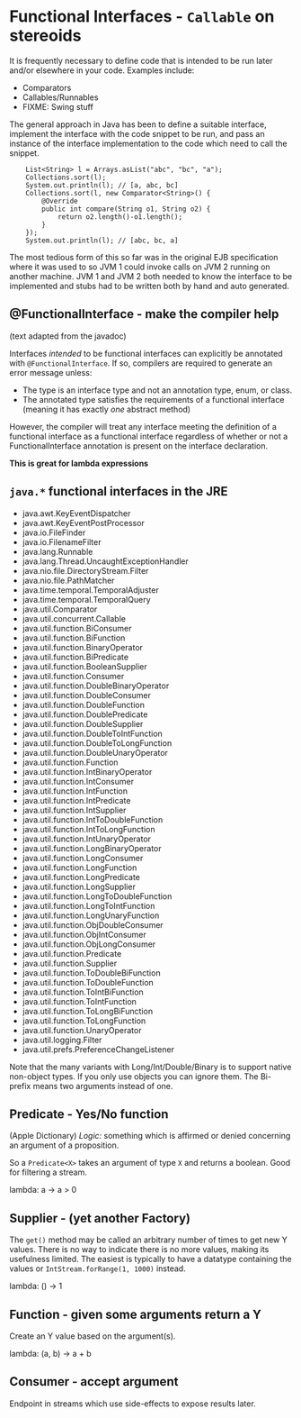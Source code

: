 Functional Interfaces - `Callable` on stereoids
===

It is frequently necessary to define code that is intended
to be run later and/or elsewhere in your code.  Examples include:

* Comparators
* Callables/Runnables
* FIXME:  Swing stuff

The general approach in Java has been to define a suitable interface,
implement the interface with the code snippet to be run, and pass
an instance of the interface implementation to the code which need to
call the snippet.

        List<String> l = Arrays.asList("abc", "bc", "a");
        Collections.sort(l);
        System.out.println(l); // [a, abc, bc]
        Collections.sort(l, new Comparator<String>() {
            @Override
            public int compare(String o1, String o2) {
                return o2.length()-o1.length();
            }
        });
        System.out.println(l); // [abc, bc, a]


The most tedious form of this so far was in the original EJB specification 
where it was used to so JVM 1 could invoke calls on JVM 2 running on 
another machine.  JVM 1 and JVM 2 both needed to know the interface to 
be implemented and stubs had to be written both by hand and auto generated.

@FunctionalInterface - make the compiler help
---
(text adapted from the javadoc) 

Interfaces _intended_ to be functional interfaces can explicitly be annotated with 
`@FunctionalInterface`.  If so, compilers are required to 
generate an error message unless:

* The type is an interface type and not an annotation type, enum, or class.
* The annotated type satisfies the requirements of a functional interface (meaning it
  has exactly _one_ abstract method)

However, the compiler will treat any interface meeting the definition of a 
functional interface as a functional interface regardless of whether or not a 
FunctionalInterface annotation is present on the interface declaration.

**This is great for lambda expressions**

`java.*` functional interfaces in the JRE
---
* java.awt.KeyEventDispatcher
* java.awt.KeyEventPostProcessor
* java.io.FileFinder
* java.io.FilenameFilter
* java.lang.Runnable
* java.lang.Thread.UncaughtExceptionHandler
* java.nio.file.DirectoryStream.Filter
* java.nio.file.PathMatcher
* java.time.temporal.TemporalAdjuster
* java.time.temporal.TemporalQuery
* java.util.Comparator
* java.util.concurrent.Callable
* java.util.function.BiConsumer
* java.util.function.BiFunction
* java.util.function.BinaryOperator
* java.util.function.BiPredicate
* java.util.function.BooleanSupplier
* java.util.function.Consumer
* java.util.function.DoubleBinaryOperator
* java.util.function.DoubleConsumer
* java.util.function.DoubleFunction
* java.util.function.DoublePredicate
* java.util.function.DoubleSupplier
* java.util.function.DoubleToIntFunction
* java.util.function.DoubleToLongFunction
* java.util.function.DoubleUnaryOperator
* java.util.function.Function
* java.util.function.IntBinaryOperator
* java.util.function.IntConsumer
* java.util.function.IntFunction
* java.util.function.IntPredicate
* java.util.function.IntSupplier
* java.util.function.IntToDoubleFunction
* java.util.function.IntToLongFunction
* java.util.function.IntUnaryOperator
* java.util.function.LongBinaryOperator
* java.util.function.LongConsumer
* java.util.function.LongFunction
* java.util.function.LongPredicate
* java.util.function.LongSupplier
* java.util.function.LongToDoubleFunction
* java.util.function.LongToIntFunction
* java.util.function.LongUnaryFunction
* java.util.function.ObjDoubleConsumer
* java.util.function.ObjIntConsumer
* java.util.function.ObjLongConsumer
* java.util.function.Predicate
* java.util.function.Supplier
* java.util.function.ToDoubleBiFunction
* java.util.function.ToDoubleFunction
* java.util.function.ToIntBiFunction
* java.util.function.ToIntFunction
* java.util.function.ToLongBiFunction
* java.util.function.ToLongFunction
* java.util.function.UnaryOperator
* java.util.logging.Filter
* java.util.prefs.PreferenceChangeListener

Note that the many variants with Long/Int/Double/Binary is to support native non-object
types.  If you only use objects you can ignore them.  The Bi-prefix means two
arguments instead of one.

Predicate - Yes/No function
---
(Apple Dictionary) _Logic:_ something which is affirmed or denied concerning an argument of a proposition.

So a `Predicate<X>` takes an argument of type `X` and returns a boolean.  Good for filtering a stream.

lambda: a -> a > 0

Supplier - (yet another Factory<Y>)
---
The `get()` method may be called an arbitrary number of times to get new Y values.  There
is no way to indicate there is no more values, making its usefulness limited.  The easiest
is typically to have a datatype containing the values or `IntStream.forRange(1, 1000)` instead.

lambda:  () -> 1

Function - given some arguments return a Y
---

Create an Y value based on the argument(s).  

lambda:  (a, b) -> a + b


Consumer - accept argument 
---

Endpoint in streams which use side-effects to expose results later.

